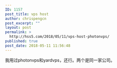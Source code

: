 ```yaml
---
ID: 1157
post_title: vps host
author: chrispengcn
post_excerpt: ""
layout: post
permalink: >
  http://hss5.com/2018/05/11/vps-host-photonvps/
published: true
post_date: 2018-05-11 11:56:48
---
```

我用过photonvps和yardvps，还行。两个是同一家公司。